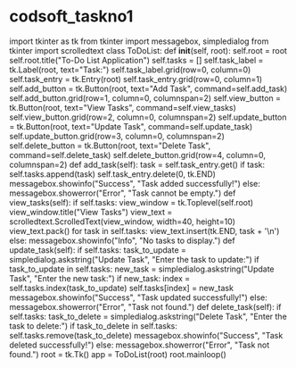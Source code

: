 # codsoft_taskno1
import tkinter as tk
from tkinter import messagebox, simpledialog
from tkinter import scrolledtext
class ToDoList:
    def __init__(self, root):
        self.root = root
        self.root.title("To-Do List Application")
        self.tasks = []
        self.task_label = tk.Label(root, text="Task:")
        self.task_label.grid(row=0, column=0)
        self.task_entry = tk.Entry(root)
        self.task_entry.grid(row=0, column=1)
        self.add_button = tk.Button(root, text="Add Task", command=self.add_task)
        self.add_button.grid(row=1, column=0, columnspan=2)
        self.view_button = tk.Button(root, text="View Tasks", command=self.view_tasks)
        self.view_button.grid(row=2, column=0, columnspan=2)
        self.update_button = tk.Button(root, text="Update Task", command=self.update_task)
        self.update_button.grid(row=3, column=0, columnspan=2)
        self.delete_button = tk.Button(root, text="Delete Task", command=self.delete_task)
        self.delete_button.grid(row=4, column=0, columnspan=2)
    def add_task(self):
        task = self.task_entry.get()
        if task:
            self.tasks.append(task)
            self.task_entry.delete(0, tk.END)
            messagebox.showinfo("Success", "Task added successfully!")
        else:
            messagebox.showerror("Error", "Task cannot be empty.")
    def view_tasks(self):
        if self.tasks:
            view_window = tk.Toplevel(self.root)
            view_window.title("View Tasks")
            view_text = scrolledtext.ScrolledText(view_window, width=40, height=10)
            view_text.pack()
            for task in self.tasks:
                view_text.insert(tk.END, task + '\n')
        else:
            messagebox.showinfo("Info", "No tasks to display.")
    def update_task(self):
        if self.tasks:
            task_to_update = simpledialog.askstring("Update Task", "Enter the task to update:")
            if task_to_update in self.tasks:
                new_task = simpledialog.askstring("Update Task", "Enter the new task:")
                if new_task:
                    index = self.tasks.index(task_to_update)
                    self.tasks[index] = new_task
                    messagebox.showinfo("Success", "Task updated successfully!")
            else:
                messagebox.showerror("Error", "Task not found.")
    def delete_task(self):
        if self.tasks:
            task_to_delete = simpledialog.askstring("Delete Task", "Enter the task to delete:")
            if task_to_delete in self.tasks:
                self.tasks.remove(task_to_delete)
                messagebox.showinfo("Success", "Task deleted successfully!")
            else:
                messagebox.showerror("Error", "Task not found.")
root = tk.Tk()
app = ToDoList(root)
root.mainloop()
